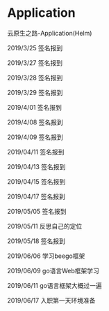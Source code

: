 ﻿# Application

云原生之路-Application(Helm)

2019/3/25       签名报到

2019/3/27       签名报到

2019/3/28       签名报到

2019/3/29       签名报到

2019/4/01       签名报到

2019/4/08       签名报到

2019/4/09       签名报到

2019/04/11     签名报到

2019/04/13     签名报到

2019/04/15     签名报到

2019/04/17     签名报到

2019/05/05     签名报到

2019/05/11     反思自己的定位

2019/05/18     签名报到

2019/06/06     学习beego框架

2019/06/09     go语言Web框架学习

2019/06/11     go语言框架大概过一遍

2019/06/17     入职第一天环境准备
